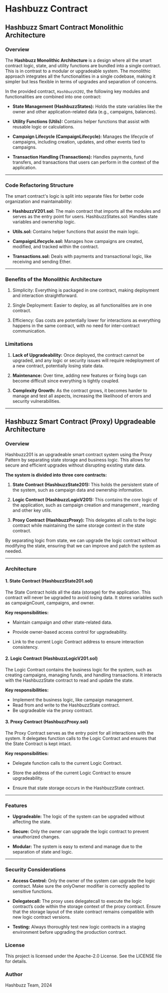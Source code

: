 # Hashbuzz Contract

## Hashbuzz Smart Contract Monolithic Architecture

### Overview

The **Hashbuzz Monolithic Architecture** is a design where all the smart contract logic, state, and utility functions are bundled into a single contract. This is in contrast to a modular or upgradeable system. The monolithic approach integrates all the functionalities in a single codebase, making it simpler but less flexible in terms of upgrades and separation of concerns.

In the provided contract, _`HashbuzzV201`_, the following key modules and functionalities are combined into one contract:

- **State Management (HashbuzzStates):** Holds the state variables like the owner and other application-related data (e.g., campaigns, balances).

- **Utility Functions (Utils):** Contains helper functions that assist with reusable logic or calculations.

- **Campaign Lifecycle (CampaignLifecycle):** Manages the lifecycle of campaigns, including creation, updates, and other events tied to campaigns.

- **Transaction Handling (Transactions):** Handles payments, fund transfers, and transactions that users can perform in the context of the application.

---

### Code Refactoring Structure

The smart contract's logic is split into separate files for better code organization and maintainability:

- **HashbuzzV201.sol:** The main contract that imports all the modules and serves as the entry point for users.
  HashbuzzStates.sol: Handles state variables and ownership logic.

- **Utils.sol:** Contains helper functions that assist the main logic.

- **CampaignLifecycle.sol:** Manages how campaigns are created, modified, and tracked within the contract.

- **Transactions.sol:** Deals with payments and transactional logic, like receiving and sending Ether.

---

### Benefits of the Monolithic Architecture

1. Simplicity: Everything is packaged in one contract, making deployment and interaction straightforward.

2. Single Deployment: Easier to deploy, as all functionalities are in one contract.

3. Efficiency: Gas costs are potentially lower for interactions as everything happens in the same contract, with no need for inter-contract communication.

### Limitations

1. **Lack of Upgradeability:** Once deployed, the contract cannot be upgraded, and any logic or security issues will require redeployment of a new contract, potentially losing state data.

2. **Maintenance:** Over time, adding new features or fixing bugs can become difficult since everything is tightly coupled.

3. **Complexity Growth:** As the contract grows, it becomes harder to manage and test all aspects, increasing the likelihood of errors and security vulnerabilities.

---

## Hashbuzz Smart Contract (Proxy) Upgradeable Architecture

### Overview

Hashbuzz201 is an upgradeable smart contract system using the Proxy Pattern by separating state storage and business logic. This allows for secure and efficient upgrades without disrupting existing state data.

**The system is divided into three core contracts:**

1. **State Contract (HashbuzzState201):** This holds the persistent state of the system, such as campaign data and ownership information.

2. **Logic Contract (HashbuzzLogicV201):** This contains the core logic of the application, such as campaign creation and management , rearding and other key utils.

3. **Proxy Contract (HashbuzzProxy):** This delegates all calls to the logic contract while maintaining the same storage context in the state contract.

By separating logic from state, we can upgrade the logic contract without modifying the state, ensuring that we can improve and patch the system as needed.

---

### Architecture

#### 1. State Contract (HashbuzzState201.sol)

The State Contract holds all the data (storage) for the application. This contract will never be upgraded to avoid losing data. It stores variables such as campaignCount, campaigns, and owner.

**Key responsibilities:**

- Maintain campaign and other state-related data.

- Provide owner-based access control for upgradeability.

- Link to the current Logic Contract address to ensure interaction consistency.

#### 2. Logic Contract (HashbuzzLogicV201.sol)

The Logic Contract contains the business logic for the system, such as creating campaigns, managing funds, and handling transactions. It interacts with the HashbuzzState contract to read and update the state.

**Key responsibilities:**

- Implement the business logic, like campaign management.
- Read from and write to the HashbuzzState contract.
- Be upgradeable via the proxy contract.

#### 3. Proxy Contract (HashbuzzProxy.sol)

The Proxy Contract serves as the entry point for all interactions with the system. It delegates function calls to the Logic Contract and ensures that the State Contract is kept intact.

**Key responsibilities:**

- Delegate function calls to the current Logic Contract.

- Store the address of the current Logic Contract to ensure upgradeability.

- Ensure that state storage occurs in the HashbuzzState contract.

---

### Features

- **Upgradeable:** The logic of the system can be upgraded without affecting the state.

- **Secure:** Only the owner can upgrade the logic contract to prevent unauthorized changes.

- **Modular:** The system is easy to extend and manage due to the separation of state and logic.

---

### Security Considerations

- **Access Control:** Only the owner of the system can upgrade the logic contract. Make sure the onlyOwner modifier is correctly applied to sensitive functions.

- **Delegatecall:** The proxy uses delegatecall to execute the logic contract’s code within the storage context of the proxy contract. Ensure that the storage layout of the state contract remains compatible with new logic contract versions.

- **Testing:** Always thoroughly test new logic contracts in a staging environment before upgrading the production contract.

### License

This project is licensed under the Apache-2.0 License. See the LICENSE file for details.

### Author

Hashbuzz Team, 2024
